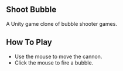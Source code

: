 Shoot Bubble
------------

A Unity game clone of bubble shooter games.

How To Play
-----------
* Use the mouse to move the cannon.
* Click the mouse to fire a bubble.